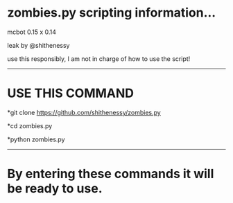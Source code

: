 # zombies.py scripting information...
mcbot 0.15 x 0.14

leak by @shithenessy

use this responsibly, I am not in charge of how to use the script!

-----------------------------------------------------------------

# USE THIS COMMAND
*git clone https://github.com/shithenessy/zombies.py

*cd zombies.py

*python zombies.py

------------------------------------------------------------------
# By entering these commands it will be ready to use.
